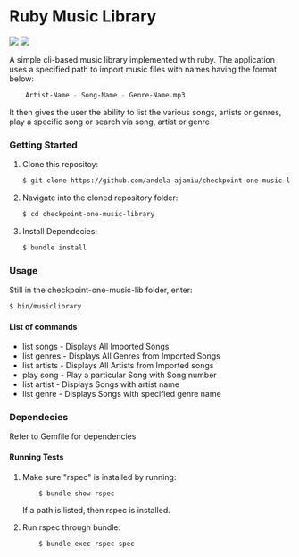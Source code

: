 # Ruby Music Library 
<a href="https://codeclimate.com/github/andela-ajamiu/checkpoint-one-music-library"><img src="https://codeclimate.com/github/andela-ajamiu/checkpoint-one-music-library/badges/gpa.svg" /></a>
<a href="https://codeclimate.com/github/andela-ajamiu/checkpoint-one-music-library"><img src="https://codeclimate.com/github/andela-ajamiu/checkpoint-one-music-library/badges/issue_count.svg" /></a>

A simple cli-based music library implemented with ruby. The application uses a specified path to import music files with names having the format below:

```sh
    Artist-Name - Song-Name - Genre-Name.mp3
```
It then gives the user the ability to list the various songs, artists or genres, play a specific song or search via song, artist or genre

### Getting Started

1.  Clone this repositoy:
    ```sh
    $ git clone https://github.com/andela-ajamiu/checkpoint-one-music-library.git
    ```

2.  Navigate into the cloned repository folder:

    ```sh
    $ cd checkpoint-one-music-library
    ```

3.  Install Dependecies:
    ```sh
    $ bundle install
    ```

### Usage
Still in the checkpoint-one-music-lib folder, enter:
```sh
$ bin/musiclibrary
```

#### List of commands
*  list songs - Displays All Imported Songs  
*  list genres - Displays All Genres from Imported Songs  
*  list artists - Displays All Artists from Imported songs  
*  play song - Play a particular Song with Song number  
*  list artist - Displays Songs with artist name  
*  list genre - Displays Songs with specified genre name  
    
### Dependecies
Refer to Gemfile for dependencies

#### Running Tests
1. Make sure "rspec" is installed by running:
    ```sh
        $ bundle show rspec
    ```
    If a path is listed, then rspec is installed.

2. Run rspec through bundle:
    ```sh
        $ bundle exec rspec spec
    ```
